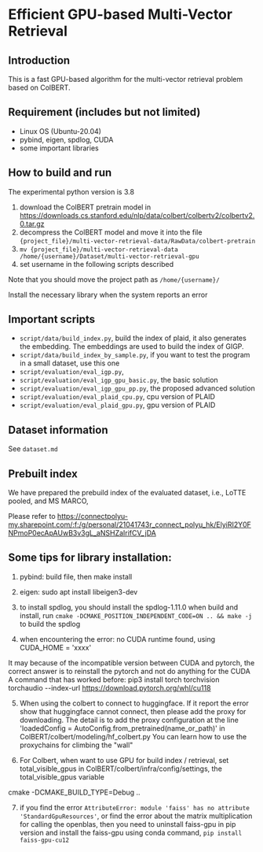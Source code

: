 # Efficient GPU-based Multi-Vector Retrieval 
## Introduction
This is a fast GPU-based algorithm for the multi-vector retrieval problem based on ColBERT.

## Requirement (includes but not limited)

- Linux OS (Ubuntu-20.04)
- pybind, eigen, spdlog, CUDA 
- some important libraries 

## How to build and run

The experimental python version is 3.8

1. download the ColBERT pretrain model in https://downloads.cs.stanford.edu/nlp/data/colbert/colbertv2/colbertv2.0.tar.gz
2. decompress the ColBERT model and move it into the file `{project_file}/multi-vector-retrieval-data/RawData/colbert-pretrain`
3. `mv {project_file}/multi-vector-retrieval-data /home/{username}/Dataset/multi-vector-retrieval-gpu`
4. set username in the following scripts described

Note that you should move the project path as `/home/{username}/`

Install the necessary library when the system reports an error

## Important scripts

- `script/data/build_index.py`, build the index of plaid, it also generates the embedding. The embeddings are used to build the index of GIGP. 
- `script/data/build_index_by_sample.py`, if you want to test the program in a small dataset, use this one
- `script/evaluation/eval_igp.py`, 
- `script/evaluation/eval_igp_gpu_basic.py`, the basic solution 
- `script/evaluation/eval_igp_gpu_pp.py`, the proposed advanced solution 
- `script/evaluation/eval_plaid_cpu.py`, cpu version of PLAID 
- `script/evaluation/eval_plaid_gpu.py`, gpu version of PLAID

## Dataset information

See `dataset.md`

## Prebuilt index

We have prepared the prebuild index of the evaluated dataset, i.e., LoTTE pooled, and MS MARCO, 

Please refer to https://connectpolyu-my.sharepoint.com/:f:/g/personal/21041743r_connect_polyu_hk/ElyiRI2Y0FNPmoP0ecApAUwB3v3gL_aNSHZaIrifCV_jDA

## Some tips for library installation:

1. pybind: build file, then make install

2. eigen: sudo apt install libeigen3-dev

3. to install spdlog, you should install the spdlog-1.11.0
when build and install, run `cmake -DCMAKE_POSITION_INDEPENDENT_CODE=ON .. && make -j` to build the spdlog

4. when encountering the error: no CUDA runtime found, using CUDA_HOME = 'xxxx'

It may because of the incompatible version between CUDA and pytorch, the correct answer is to reinstall the pytorch and not do anything for the CUDA
A command that has worked before:
pip3 install torch torchvision torchaudio --index-url https://download.pytorch.org/whl/cu118

5. When using the colbert to connect to huggingface. If it report the error show that huggingface cannot connect, then please add the proxy for downloading.
The detail is to add the proxy configuration at the line 'loadedConfig  = AutoConfig.from_pretrained(name_or_path)' in ColBERT/colbert/modeling/hf_colbert.py
You can learn how to use the proxychains for climbing the "wall"

6. For Colbert, when want to use GPU for build index / retrieval, set total_visible_gpus in ColBERT/colbert/infra/config/settings, the total_visible_gpus variable

cmake -DCMAKE_BUILD_TYPE=Debug ..

7. if you find the error `AttributeError: module 'faiss' has no attribute 'StandardGpuResources'`, or find the error about the matrix multiplication for calling the openblas, then you need to uninstall faiss-gpu in pip version and install the faiss-gpu using conda command, `pip install faiss-gpu-cu12`
